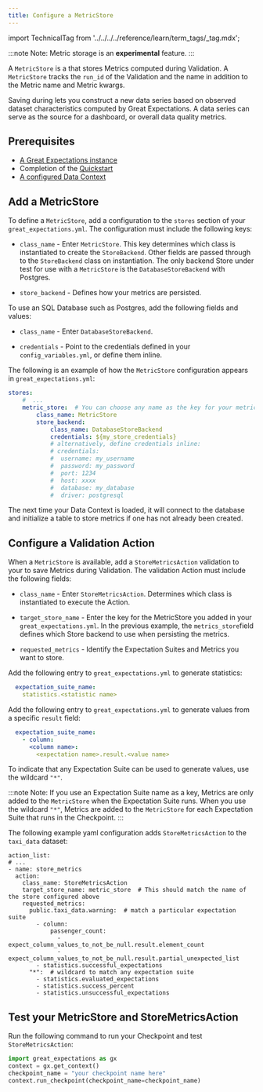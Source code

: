 ```yaml
---
title: Configure a MetricStore
---
```

import TechnicalTag from '../../../../reference/learn/term_tags/_tag.mdx';

:::note Note:
Metric storage is an **experimental** feature.
:::

A `MetricStore` is a <TechnicalTag tag="store" text="Store" /> that stores Metrics computed during Validation. A `MetricStore` tracks the `run_id` of the Validation and the <TechnicalTag tag="expectation_suite" text="Expectation Suite" /> name in addition to the Metric name and Metric kwargs.

Saving <TechnicalTag tag="metric" text="Metrics" /> during <TechnicalTag tag="validation" text="Validation" /> lets you construct a new data series based on observed dataset characteristics computed by Great Expectations. A data series can serve as the source for a dashboard, or overall data quality metrics.

## Prerequisites

- [A Great Expectations instance](/oss/guides/setup/setup_overview.md)
- Completion of the [Quickstart](/oss/tutorials/quickstart.md)
- [A configured Data Context](/oss/guides/setup/configuring_data_contexts/instantiating_data_contexts/instantiate_data_context.md)

## Add a MetricStore

To define a `MetricStore`, add a <TechnicalTag tag="metric_store" text="Metric Store" /> configuration to the `stores` section of your `great_expectations.yml`. The configuration must include the following keys:

- `class_name` - Enter `MetricStore`. This key determines which class is instantiated to create the `StoreBackend`. Other fields are passed through to the `StoreBackend` class on instantiation. The only backend Store under test for use with a `MetricStore` is the `DatabaseStoreBackend` with Postgres.

- `store_backend` - Defines how your metrics are persisted. 

To use an SQL Database such as Postgres, add the following fields and values: 

- `class_name` - Enter `DatabaseStoreBackend`. 

- `credentials` - Point to the credentials defined in your `config_variables.yml`, or define them inline.

The following is an example of how the `MetricStore` configuration appears in `great_expectations.yml`:

```yaml title="YAML"
stores:
    #  ...
    metric_store:  # You can choose any name as the key for your metric store
        class_name: MetricStore
        store_backend:
            class_name: DatabaseStoreBackend
            credentials: ${my_store_credentials}
            # alternatively, define credentials inline:
            # credentials:
            #  username: my_username
            #  password: my_password
            #  port: 1234
            #  host: xxxx
            #  database: my_database
            #  driver: postgresql
```

The next time your Data Context is loaded, it will connect to the database and initialize a table to store metrics if one has not already been created.

## Configure a Validation Action

When a `MetricStore` is available, add a `StoreMetricsAction` validation <TechnicalTag tag="action" text="Action" /> to your <TechnicalTag tag="checkpoint" text="Checkpoint" /> to save Metrics during Validation. The validation Action must include the following fields:

- `class_name` - Enter `StoreMetricsAction`. Determines which class is instantiated to execute the Action.

- `target_store_name` - Enter the key for the MetricStore you added in your `great_expectations.yml`. In the previous example, the `metrics_store`field defines which Store backend to use when persisting the metrics.

- `requested_metrics` - Identify the Expectation Suites and Metrics you want to store.
  
Add the following entry to `great_expectations.yml` to generate <TechnicalTag tag="validation_result" text="Validation Result" /> statistics:

```yaml title="YAML"
  expectation_suite_name:
    statistics.<statistic name>
```

Add the following entry to `great_expectations.yml` to generate values from a specific <TechnicalTag tag="expectation" text="Expectation" /> `result` field:

```yaml title="YAML"
  expectation_suite_name:
    - column:
      <column name>:
        <expectation name>.result.<value name>
```

To indicate that any Expectation Suite can be used to generate values, use the wildcard `"*"`. 

:::note Note:
If you use an Expectation Suite name as a key, Metrics are only added to the `MetricStore` when the Expectation Suite runs. When you use the wildcard `"*"`, Metrics are added to the `MetricStore` for each Expectation Suite that runs in the Checkpoint.
:::

The following example yaml configuration adds `StoreMetricsAction` to the `taxi_data` dataset:

```
action_list:
# ...
- name: store_metrics
  action:
    class_name: StoreMetricsAction
    target_store_name: metric_store  # This should match the name of the store configured above
    requested_metrics:
      public.taxi_data.warning:  # match a particular expectation suite
        - column:
            passenger_count:
              - expect_column_values_to_not_be_null.result.element_count
              - expect_column_values_to_not_be_null.result.partial_unexpected_list
        - statistics.successful_expectations
      "*":  # wildcard to match any expectation suite
        - statistics.evaluated_expectations
        - statistics.success_percent
        - statistics.unsuccessful_expectations
```

## Test your MetricStore and StoreMetricsAction

Run the following command to run your Checkpoint and test `StoreMetricsAction`:

<!--A snippet is required for this code block.-->

```python title="Python"
import great_expectations as gx
context = gx.get_context()
checkpoint_name = "your checkpoint name here"
context.run_checkpoint(checkpoint_name=checkpoint_name)
```